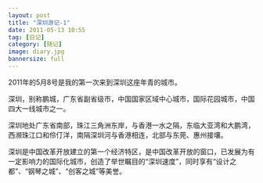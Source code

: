 ```yaml
---
layout: post
title: "深圳游记-1"
date: 2011-05-13 10:55
tag: [日记]
category: [随记]
image: diary.jpg
bannersize: full
---
```

2011年的5月8号是我的第一次来到深圳这座年青的城市。

深圳，别称鹏城，广东省副省级市，中国国家区域中心城市，国际花园城市，中国四大一线城市之一。

深圳地处广东省南部，珠江三角洲东岸，与香港一水之隔，东临大亚湾和大鹏湾，西濒珠江口和伶仃洋，南隔深圳河与香港相连，北部与东莞、惠州接壤。

深圳是中国改革开放建立的第一个经济特区，是中国改革开放的窗口，已发展为有一定影响力的国际化城市，创造了举世瞩目的“深圳速度”，同时享有“设计之都”、“钢琴之城”、“创客之城”等美誉。
